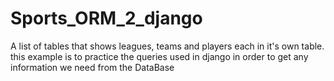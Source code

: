 # Sports_ORM_2_django
A list of tables that shows leagues, teams and players each in it's own table. this example is to practice the queries used in django in order to get any information we need from the DataBase
